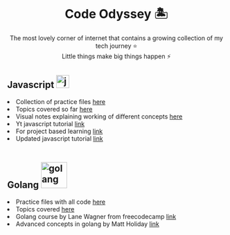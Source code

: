 <h1 align="center">Code Odyssey 🏝️</h1>

<p align="center">The most lovely corner of internet that contains a growing collection of my tech journey ⭐️ <br> Little things make big things happen ⚡️</p>

<h2>Javascript <img width="30" height="30" alt="javascript" src="https://github.com/user-attachments/assets/f31c8ee2-16c6-4004-a84f-ed7c263defd8" /></h2>

<li>Collection of practice files <a href="https://github.com/neelkumar01/code-odyssey/tree/main/Javascript/files">here</a></li>
<li>Topics covered so far <a href="https://github.com/neelkumar01/code-odyssey/blob/main/Javascript/README.md">here</a></li>
<li>Visual notes explaining working of different concepts <a href="https://github.com/neelkumar01/code-odyssey/tree/main/Javascript/fundamentals">here</a></li>
<li>Yt javascript tutorial <a href="https://youtube.com/@harshitvashisth?si=uRFElQKQFKuy9QTj">link</a></li>
<li>For project based learning <a href="https://youtube.com/@javascriptmastery?si=kFS4o7oMfebpwvFF">link</a></li>
<li>Updated javascript tutorial <a href="https://javascript.info/">link</a></li>

<br>
<h2>Golang <img width="60" height="60" alt="golang" src="https://github.com/user-attachments/assets/6eff5195-be36-4cea-8f39-dbf2b1011542" /></h2>
<li>Practice files with all code <a href="https://github.com/neelkumar01/code-odyssey/tree/main/Golang/files">here</a></li>
<li>Topics covered <a href="https://github.com/neelkumar01/code-odyssey/blob/main/Golang/README.md">here</a></li>
<li>Golang course by Lane Wagner from freecodecamp <a href="https://youtu.be/un6ZyFkqFKo?si=PX0O8PiBWLX0Q9I-">link</a></li>
<li>Advanced concepts in golang by Matt Holiday <a href="https://github.com/matt4biz/go-class-slides/blob/trunk/xmas-2020/README.md">link</a></li>

